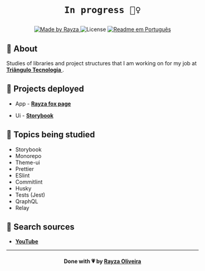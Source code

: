 <h1 align="center">

`In progress 🏃‍♀️`

</h1>

<!--
<h3 align="center">
    <img alt="Logo" title="#logo" width="320px" src="https://symphony.is/sites/default/files/blog/2019-02/og_image.png">
    <br />
    <br />
    <b>Escreva aqui</b>
    <br /> -->
</h3>
<p align="center">
  <a href="https://www.linkedin.com/in/rayza-oliveira-costa-482658129/">
    <img alt="Made by Rayza" src="https://img.shields.io/badge/made%20by-Rayza%20Oliveira-pink">
  </a>
  <img alt="License" src="https://img.shields.io/badge/licence-MIT-pink">
  <a href="https://github.com/RayzaOliveira/storybook/blob/main/Readme-Portugues.md">
    <img alt="Readme em Português" src="https://img.shields.io/badge/Readme-Português-brigthgreen">
  </a>
</p>
<a id="About"></a>

## :bookmark: About

Studies of libraries and project structures that I am working on for my job at <a href="https://www.triangulostecnologia.com/"> <strong> Triângulo Tecnologia </strong> </a>.

## 🚀 Projects deployed

- App - **[Rayza fox page](https://rayza-app.netlify.app/)**

- Ui - **[Storybook](https://rayza-storybook.netlify.app/)**

## 📌 Topics being studied

- Storybook
- Monorepo
- Theme-ui
- Prettier
- ESlint
- Commitlint
- Husky
- Tests (Jest)
- QraphQL
- Relay

## :rocket: Search sources

<!-- - **[GraphQL](https://graphql.org/)** -->

- **[YouTube](https://www.youtube.com/watch?v=j0MCdrqN8nU&t=934s)**

---

<h4 align="center">
    Done with 💗 by <a href="https://linktr.ee/oliveirarayza" target="_blank">Rayza Oliveira</a>
</h4>
